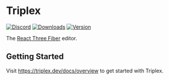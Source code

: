 # Triplex

[![Discord](https://img.shields.io/discord/1077806513009197156?style=flat&colorA=000000&colorB=000000&label=discord&logo=&logoColor=000000)](https://discord.gg/nBzRBUEs4b)
[![Downloads](https://img.shields.io/github/downloads/try-triplex/triplex/total?style=flat&colorA=000000&colorB=000000&label=downloads&logo=&logoColor=000000)](https://triplex.dev/download)
[![Version](https://img.shields.io/github/v/release/try-triplex/triplex?style=flat&colorA=000000&colorB=000000&label=latest&logo=&logoColor=000000)](https://github.com/try-triplex/triplex/releases)

The [React Three Fiber](https://github.com/pmndrs/react-three-fiber) editor.

## Getting Started

Visit https://triplex.dev/docs/overview to get started with Triplex.
